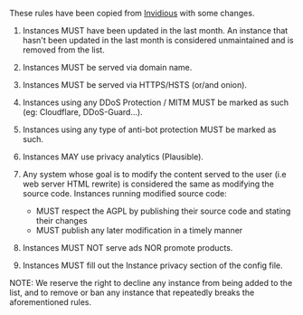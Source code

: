 These rules have been copied from [Invidious](https://docs.invidious.io/Invidious-Instances.md) with some changes.

1. Instances MUST have been updated in the last month. An instance that hasn't been updated in the last month is considered unmaintained and is removed from the list.

2. Instances MUST be served via domain name.

3. Instances MUST be served via HTTPS/HSTS (or/and onion).

4. Instances using any DDoS Protection / MITM MUST be marked as such (eg: Cloudflare, DDoS-Guard...).

5. Instances using any type of anti-bot protection MUST be marked as such.

6. Instances MAY use privacy analytics (Plausible).

7. Any system whose goal is to modify the content served to the user (i.e web server HTML rewrite) is considered the same as modifying the source code. Instances running modified source code: 
    - MUST respect the AGPL by publishing their source code and stating their changes
    - MUST publish any later modification in a timely manner 

8. Instances MUST NOT serve ads NOR promote products.

9. Instances MUST fill out the Instance privacy section of the config file.

NOTE: We reserve the right to decline any instance from being added to the list, and to remove or ban any instance that repeatedly breaks the aforementioned rules.